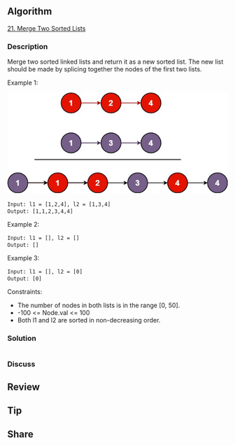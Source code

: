## Algorithm

[21. Merge Two Sorted Lists](https://leetcode.com/problems/merge-two-sorted-lists/)

### Description

Merge two sorted linked lists and return it as a new sorted list. The new list should be made by splicing together the nodes of the first two lists.

Example 1:

![](assets/20201206-f9c28e46.png)
```
Input: l1 = [1,2,4], l2 = [1,3,4]
Output: [1,1,2,3,4,4]
```

Example 2:

```
Input: l1 = [], l2 = []
Output: []
```

Example 3:

```
Input: l1 = [], l2 = [0]
Output: [0]
```

Constraints:

- The number of nodes in both lists is in the range [0, 50].
- -100 <= Node.val <= 100
- Both l1 and l2 are sorted in non-decreasing order.

### Solution

```java

```

### Discuss

## Review


## Tip


## Share
